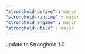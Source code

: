 ```yaml
---
"stronghold-derive" : major
"stronghold-runtime" : major
"stronghold_engine" : major
"stronghold-utils" : major
---
```


update to Stronghold 1.0